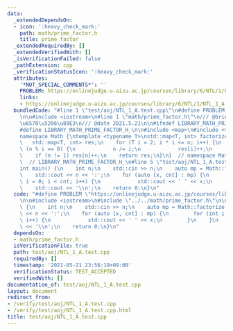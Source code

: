 ```yaml
---
data:
  _extendedDependsOn:
  - icon: ':heavy_check_mark:'
    path: math/prime_factor.h
    title: prime factor
  _extendedRequiredBy: []
  _extendedVerifiedWith: []
  _isVerificationFailed: false
  _pathExtension: cpp
  _verificationStatusIcon: ':heavy_check_mark:'
  attributes:
    '*NOT_SPECIAL_COMMENTS*': ''
    PROBLEM: https://onlinejudge.u-aizu.ac.jp/courses/library/6/NTL/1/NTL_1_A
    links:
    - https://onlinejudge.u-aizu.ac.jp/courses/library/6/NTL/1/NTL_1_A
  bundledCode: "#line 1 \"test/aoj/NTL_1_A.test.cpp\"\n#define PROBLEM \"https://onlinejudge.u-aizu.ac.jp/courses/library/6/NTL/1/NTL_1_A\"\
    \n\n#include <iostream>\n#line 1 \"math/prime_factor.h\"\n/// @brief \u7D20\u56E0\
    \u6570\u5206\u89E3\n/// @date 2021.5.21\n\n#ifndef LIBRARY_MATH_PRIME_FACTOR_H_\n\
    #define LIBRARY_MATH_PRIME_FACTOR_H_\n\n#include <map>\n#include <vector>\n\n\
    namespace Math {\ntemplate <typename T>\nstd::map<T, int> factorize(T n) {\n \
    \   std::map<T, int> res;\n    for (T i = 2; i * i <= n; i++) {\n        while\
    \ (n % i == 0) {\n            n /= i;\n            res[i]++;\n        }\n    }\n\
    \    if (n != 1) res[n]++;\n    return res;\n}\n}  // namespace Math\n\n#endif\
    \  // LIBRARY_MATH_PRIME_FACTOR_H_\n#line 5 \"test/aoj/NTL_1_A.test.cpp\"\n\n\
    int main() {\n    int n;\n    std::cin >> n;\n    auto mp = Math::factorize(n);\n\
    \    std::cout << n << ':';\n    for (auto [x, cnt] : mp) {\n        for (int\
    \ i = 0; i < cnt; i++) {\n            std::cout << ' ' << x;\n        }\n    }\n\
    \    std::cout << '\\n';\n    return 0;\n}\n"
  code: "#define PROBLEM \"https://onlinejudge.u-aizu.ac.jp/courses/library/6/NTL/1/NTL_1_A\"\
    \n\n#include <iostream>\n#include \"../../math/prime_factor.h\"\n\nint main()\
    \ {\n    int n;\n    std::cin >> n;\n    auto mp = Math::factorize(n);\n    std::cout\
    \ << n << ':';\n    for (auto [x, cnt] : mp) {\n        for (int i = 0; i < cnt;\
    \ i++) {\n            std::cout << ' ' << x;\n        }\n    }\n    std::cout\
    \ << '\\n';\n    return 0;\n}\n"
  dependsOn:
  - math/prime_factor.h
  isVerificationFile: true
  path: test/aoj/NTL_1_A.test.cpp
  requiredBy: []
  timestamp: '2021-05-21 23:56:19+09:00'
  verificationStatus: TEST_ACCEPTED
  verifiedWith: []
documentation_of: test/aoj/NTL_1_A.test.cpp
layout: document
redirect_from:
- /verify/test/aoj/NTL_1_A.test.cpp
- /verify/test/aoj/NTL_1_A.test.cpp.html
title: test/aoj/NTL_1_A.test.cpp
---
```

